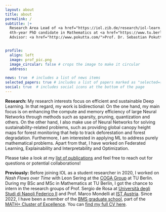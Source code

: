 ```yaml
---
layout: about
title: about
permalink: /
subtitle: |+
  Research Area Lead of <a href="https://iol.zib.de/research/iol-learn.html">iol.LEARN</a> at the <a href="https://iol.zib.de/">IOL Lab</a> of <a href="https://www.zib.de/">Zuse Institute Berlin</a><br><br>
  4th-year PhD candidate in Mathematics at <a href="https://www.tu.berlin/en/math">TU Berlin</a><br>  
  Advisor: <a href="http://www.pokutta.com/">Prof. Dr. Sebastian Pokutta</a>


profile:
  align: left
  image: prof_pic.png
  image_circular: false # crops the image to make it circular
  address:

news: true  # includes a list of news items
selected_papers: true # includes a list of papers marked as "selected={true}"
social: true  # includes social icons at the bottom of the page
---
```

**Research:** My research interests focus on efficient and sustainable Deep Learning. In that regard, my work is bidirectional: On the one hand, my main focus is on enhancing the compute and memory efficiency of large Neural Networks through methods such as sparsity, pruning, quantization and others. On the other hand, I also make use of Neural Networks for solving sustainability-related problems, such as providing global canopy height maps for forest monitoring that help to track deforestation and forest degradation. Furthermore, I am interested in applying ML to address purely mathematical problems. Apart from that, I have worked on Federated Learning, Explainability and Interpretability and Optimization. 

Please take a look at my [list of publications](/publications) and feel free to reach out for questions or potential collaborations!

**Previously:** Before joining IOL as a student researcher in 2020, I worked on *Nash Flows over Time* with Leon Sering at the [COGA Group](https://www3.math.tu-berlin.de/coga/) at TU Berlin. During my BSc and MSc in Mathematics at TU Berlin, I got the chance to intern in the research groups of Prof. Sergio de Rosa at [Università degli Studi di Napoli Federico II](https://www.pastalab.unina.it/) and Prof. Marco Mondelli at [IST Austria](https://ist.ac.at/en/research/mondelli-group/). Since 2022, I have been a member of the [BMS graduate school](https://www.math-berlin.de), part of the [MATH+ Cluster of Excellence](https://mathplus.de/). You can [find my full CV here](/cv).
